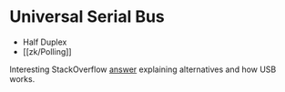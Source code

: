 # Universal Serial Bus
- Half Duplex
- [[zk/Polling]]

Interesting StackOverflow [answer](https://stackoverflow.com/a/66863205) explaining alternatives and how USB works.